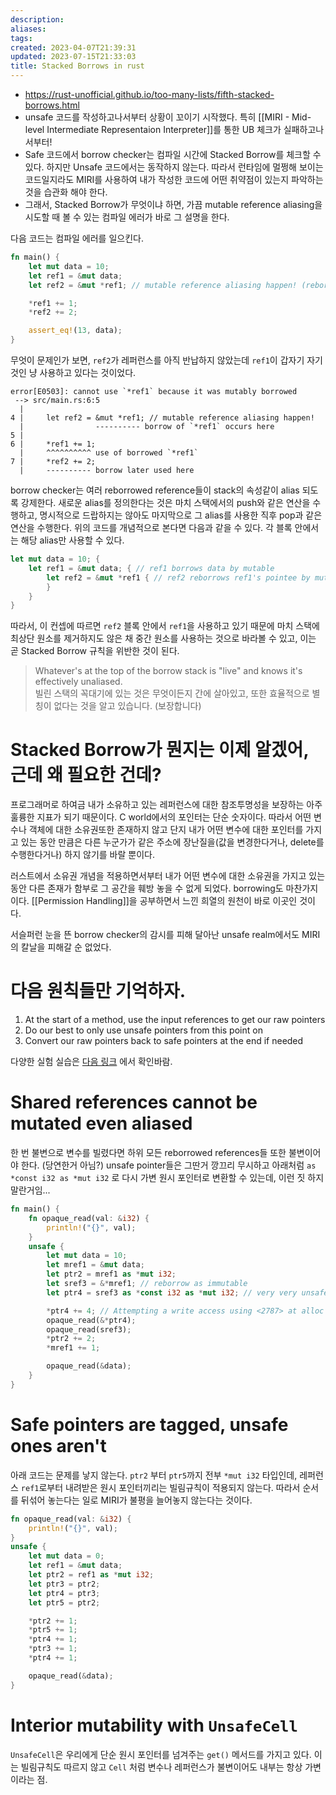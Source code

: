 ```yaml
---
description:
aliases: 
tags: 
created: 2023-04-07T21:39:31
updated: 2023-07-15T21:33:03
title: Stacked Borrows in rust
---
```

- https://rust-unofficial.github.io/too-many-lists/fifth-stacked-borrows.html
- unsafe 코드를 작성하고나서부터 상황이 꼬이기 시작했다. 특히 [[MIRI - Mid-level Intermediate Representaion Interpreter]]를 통한 UB 체크가 실패하고나서부터!
- Safe 코드에서 borrow checker는 컴파일 시간에 Stacked Borrow를 체크할 수 있다. 하지만 Unsafe 코드에서는 동작하지 않는다. 따라서 런타임에 멀쩡해 보이는 코드일지라도 MIRI를 사용하여 내가 작성한 코드에 어떤 취약점이 있는지 파악하는 것을 습관화 해야 한다.
- 그래서, Stacked Borrow가 무엇이냐 하면, 가끔 mutable reference aliasing을 시도할 때 볼 수 있는 컴파일 에러가 바로 그 설명을 한다.

다음 코드는 컴파일 에러를 일으킨다.

```rust
fn main() {
    let mut data = 10;
    let ref1 = &mut data;
    let ref2 = &mut *ref1; // mutable reference aliasing happen! (reborrow)

    *ref1 += 1;
    *ref2 += 2;

    assert_eq!(13, data);
}
```

무엇이 문제인가 보면, `ref2`가 레퍼런스를 아직 반납하지 않았는데 `ref1`이 갑자기 자기 것인 냥 사용하고 있다는 것이었다.

```
error[E0503]: cannot use `*ref1` because it was mutably borrowed
 --> src/main.rs:6:5
  |
4 |     let ref2 = &mut *ref1; // mutable reference aliasing happen!
  |                ---------- borrow of `*ref1` occurs here
5 |
6 |     *ref1 += 1;
  |     ^^^^^^^^^^ use of borrowed `*ref1`
7 |     *ref2 += 2;
  |     ---------- borrow later used here
```

borrow checker는 여러 reborrowed reference들이 stack의 속성같이 alias 되도록 강제한다. 새로운 alias를 정의한다는 것은 마치 스택에서의 push와 같은 연산을 수행하고, 명시적으로 드랍하지는 않아도 마지막으로 그 alias를 사용한 직후 pop과 같은 연산을 수행한다. 위의 코드를 개념적으로 본다면 다음과 같을 수 있다. 각 블록 안에서는 해당 alias만 사용할 수 있다.

```rust
let mut data = 10; {
	let ref1 = &mut data; { // ref1 borrows data by mutable
		let ref2 = &mut *ref1 { // ref2 reborrows ref1's pointee by mutable
		}
	}
}
```

따라서, 이 컨셉에 따르면 `ref2` 블록 안에서 `ref1`을 사용하고 있기 때문에 마치 스택에 최상단 원소를 제거하지도 않은 채 중간 원소를 사용하는 것으로 바라볼 수 있고, 이는 곧 Stacked Borrow 규칙을 위반한 것이 된다.

> Whatever's at the top of the borrow stack is "live" and knows it's effectively unaliased.  
> 빌린 스택의 꼭대기에 있는 것은 무엇이든지 간에 살아있고, 또한 효율적으로 별칭이 없다는 것을 알고 있습니다. (보장합니다)

# Stacked Borrow가 뭔지는 이제 알겠어, 근데 왜 필요한 건데?

프로그래머로 하여금 내가 소유하고 있는 레퍼런스에 대한 참조투명성을 보장하는 아주 훌륭한 지표가 되기 때문이다. C world에서의 포인터는 단순 숫자이다. 따라서 어떤 변수나 객체에 대한 소유권또한 존재하지 않고 단지 내가 어떤 변수에 대한 포인터를 가지고 있는 동안 만큼은 다른 누군가가 같은 주소에 장난질을(값을 변경한다거나, delete를 수행한다거나) 하지 않기를 바랄 뿐이다.

러스트에서 소유권 개념을 적용하면서부터 내가 어떤 변수에 대한 소유권을 가지고 있는 동안 다른 존재가 함부로 그 공간을 훼방 놓을 수 없게 되었다. borrowing도 마찬가지이다. [[Permission Handling]]을 공부하면서 느낀 희열의 원천이 바로 이곳인 것이다. 

서슬퍼런 눈을 뜬 borrow checker의 감시를 피해 달아난 unsafe realm에서도 MIRI의 칼날을 피해갈 순 없었다. 

# 다음 원칙들만 기억하자.

1.  At the start of a method, use the input references to get our raw pointers
2.  Do our best to only use unsafe pointers from this point on
3.  Convert our raw pointers back to safe pointers at the end if needed

다양한 실험 실습은 [다음 링크](https://rust-unofficial.github.io/too-many-lists/fifth-testing-stacked-borrows.html) 에서 확인바람.

# Shared references cannot be mutated even aliased

한 번 불변으로 변수를 빌렸다면 하위 모든 reborrowed references들 또한 불변이어야 한다. (당연한거 아님?) unsafe pointer들은 그딴거 깡끄리 무시하고 아래처럼 `as *const i32 as *mut i32` 로 다시 가변 원시 포인터로 변환할 수 있는데, 이런 짓 하지 말란거임...

```rust
fn main() {
    fn opaque_read(val: &i32) {
        println!("{}", val);
    }
    unsafe {
        let mut data = 10;
        let mref1 = &mut data;
        let ptr2 = mref1 as *mut i32;
        let sref3 = &*mref1; // reborrow as immutable
        let ptr4 = sref3 as *const i32 as *mut i32; // very very unsafe

        *ptr4 += 4; // Attempting a write access using <2787> at alloc 1461[0x0], but that tag only grants SharedReadOnly permission for this location
        opaque_read(&*ptr4);
        opaque_read(sref3);
        *ptr2 += 2;
        *mref1 += 1;

        opaque_read(&data);
    }
}
```

# Safe pointers are tagged, unsafe ones aren't

아래 코드는 문제를 낳지 않는다. `ptr2` 부터 `ptr5`까지 전부 `*mut i32` 타입인데, 레퍼런스 `ref1`로부터 내려받은 원시 포인터끼리는 빌림규칙이 적용되지 않는다. 따라서 순서를 뒤섞어 놓는다는 일로 MIRI가 불평을 늘어놓지 않는다는 것이다.

```rust
fn opaque_read(val: &i32) {
	println!("{}", val);
}
unsafe {
	let mut data = 0;
	let ref1 = &mut data;
	let ptr2 = ref1 as *mut i32;
	let ptr3 = ptr2;
	let ptr4 = ptr3;
	let ptr5 = ptr2;

	*ptr2 += 1;
	*ptr5 += 1;
	*ptr4 += 1;
	*ptr3 += 1;
	*ptr4 += 1;

	opaque_read(&data);
}
```

# Interior mutability with `UnsafeCell`

`UnsafeCell`은 우리에게 단순 원시 포인터를 넘겨주는 `get()` 메서드를 가지고 있다. 이는 빌림규칙도 따르지 않고 `Cell` 처럼 변수나 레퍼런스가 불변이어도 내부는 항상 가변이라는 점.
